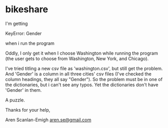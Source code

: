 # bikeshare
I'm getting

KeyError: Gender 

when i run the program

Oddly, I only get it when I choose Washington while running the program (the user gets to choose from Washington, New York, and Chicago).

I've tried titling a new csv file as 'washington.csv', but still get the problem.  And 'Gender' is a column in all three cities' csv files (I've checked the column headings, they all say "Gender").  So the problem must be in one of the dictionaries, but i can't see any typos.  Yet the dictionaries don't have 'Gender' in them.

A puzzle.

Thanks for your help,

Aren Scanlan-Emigh
aren.se@gmail.com 
